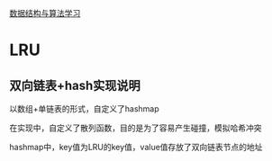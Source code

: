 [数据结构与算法学习](https://owl0214.github.io/)
# LRU
## 双向链表+hash实现说明

以数组+单链表的形式，自定义了hashmap

在实现中，自定义了散列函数，目的是为了容易产生碰撞，模拟哈希冲突

hashmap中，key值为LRU的key值，value值存放了双向链表节点的地址


